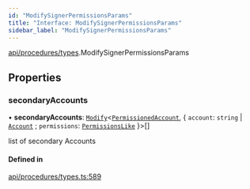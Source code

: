```yaml
---
id: "ModifySignerPermissionsParams"
title: "Interface: ModifySignerPermissionsParams"
sidebar_label: "ModifySignerPermissionsParams"
---
```


[api/procedures/types](../../../../../modules/API/Procedures/Types/Types.md).ModifySignerPermissionsParams

## Properties

### secondaryAccounts

• **secondaryAccounts**: [`Modify`](../../../../../modules/Types/Utils/Utils.md#modify)\<[`PermissionedAccount`](../../../Entities/Types/PermissionedAccount/PermissionedAccount.md), \{ `account`: `string` \| [`Account`](../../../../../classes/API/Entities/Account/Account.md) ; `permissions`: [`PermissionsLike`](../../../../../modules/API/Entities/Types/Types.md#permissionslike)  }\>[]

list of secondary Accounts

#### Defined in

[api/procedures/types.ts:589](https://github.com/PolymeshAssociation/polymesh-sdk/blob/fbf6882d0/src/api/procedures/types.ts#L589)
